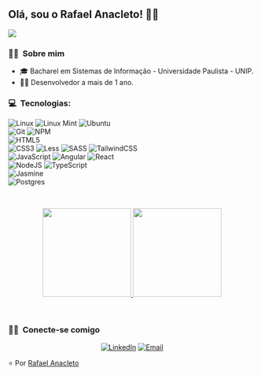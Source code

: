 <h2> Olá, sou o Rafael Anacleto! 👨‍💻</h2>

<img src="https://media.giphy.com/media/zoFBRfQo68Zqw/giphy.gif" />

<h3> 🙋‍♂️ &nbsp;Sobre mim</h3>

- 🎓 Bacharel em Sistemas de Informação - Universidade Paulista - UNIP.
- 🧑‍💻 Desenvolvedor a mais de 1 ano.

<h3>💻 &nbsp;Tecnologias:</h3>

![Linux](https://img.shields.io/badge/Linux-FCC624?style=for-the-badge&logo=linux&logoColor=black)
![Linux Mint](https://img.shields.io/badge/Linux%20Mint-87CF3E?style=for-the-badge&logo=Linux%20Mint&logoColor=white)
![Ubuntu](https://img.shields.io/badge/Ubuntu-E95420?style=for-the-badge&logo=ubuntu&logoColor=white)
<br/>
![Git](https://img.shields.io/badge/git-%23F05033.svg?style=for-the-badge&logo=git&logoColor=white)
![NPM](https://img.shields.io/badge/NPM-%23000000.svg?style=for-the-badge&logo=npm&logoColor=white)
<br/>
![HTML5](https://img.shields.io/badge/html5-%23E34F26.svg?style=for-the-badge&logo=html5&logoColor=white)
<br/>
![CSS3](https://img.shields.io/badge/css3-%231572B6.svg?style=for-the-badge&logo=css3&logoColor=white)
![Less](https://img.shields.io/badge/less-2B4C80?style=for-the-badge&logo=less&logoColor=white)
![SASS](https://img.shields.io/badge/SASS-hotpink.svg?style=for-the-badge&logo=SASS&logoColor=white)
![TailwindCSS](https://img.shields.io/badge/tailwindcss-%2338B2AC.svg?style=for-the-badge&logo=tailwind-css&logoColor=white)
<br/>
![JavaScript](https://img.shields.io/badge/javascript-%23323330.svg?style=for-the-badge&logo=javascript&logoColor=%23F7DF1E)
![Angular](https://img.shields.io/badge/angular-%23DD0031.svg?style=for-the-badge&logo=angular&logoColor=white)
![React](https://img.shields.io/badge/react-%2320232a.svg?style=for-the-badge&logo=react&logoColor=%2361DAFB)
<br/>
![NodeJS](https://img.shields.io/badge/node.js-6DA55F?style=for-the-badge&logo=node.js&logoColor=white)
![TypeScript](https://img.shields.io/badge/typescript-%23007ACC.svg?style=for-the-badge&logo=typescript&logoColor=white)
<br/>
![Jasmine](https://img.shields.io/badge/jasmine-%238A4182.svg?style=for-the-badge&logo=jasmine&logoColor=white)
<br/>
![Postgres](https://img.shields.io/badge/postgres-%23316192.svg?style=for-the-badge&logo=postgresql&logoColor=white)
  
<br/>

<p align="center">
<a href="https://github.com/anacleto616">
  <img height="180em" src="https://github-readme-stats.vercel.app/api?username=anacleto616&theme=darcula&show_icons=true" />
  <img height="180em" src="https://github-readme-stats.vercel.app/api/top-langs/?username=anacleto616&theme=darcula&layout=compact" />
</a>
</p>
  
<br/>

<h3> 🤝🏻 &nbsp;Conecte-se comigo</h3>

<p align="center">
<a href="https://www.linkedin.com/in/rafael-anacleto-da-silva-93b325177//"><img alt="LinkedIn" src="https://img.shields.io/badge/LinkedIn-Rafael%20Anacleto%20da%20Silva-blue?style=flat-square&logo=linkedin"></a>
<a href="mailto:arafael.anacleto12@gmail.com"><img alt="Email" src="https://img.shields.io/badge/Email-rafael.anacleto12@gmail.com-blue?style=flat-square&logo=gmail"></a>
</p>

⭐️ Por [Rafael Anacleto](https://github.com/anacleto616)

